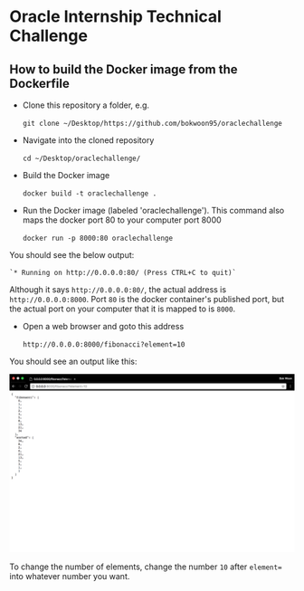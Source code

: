 # Oracle Internship Technical Challenge

## How to build the Docker image from the Dockerfile

* Clone this repository a folder, e.g.

    `git clone ~/Desktop/https://github.com/bokwoon95/oraclechallenge`

* Navigate into the cloned repository

    `cd ~/Desktop/oraclechallenge/`

* Build the Docker image

    `docker build -t oraclechallenge .`

* Run the Docker image (labeled 'oraclechallenge'). This command also maps the docker port 80 to your computer port 8000

    `docker run -p 8000:80 oraclechallenge`

You should see the below output:

    `* Running on http://0.0.0.0:80/ (Press CTRL+C to quit)`

Although it says `http://0.0.0.0:80/`, the actual address is `http://0.0.0.0:8000`. Port `80` is the docker container's published port, but the actual port on your computer that it is mapped to is `8000`.

* Open a web browser and goto this address

    `http://0.0.0.0:8000/fibonacci?element=10`

You should see an output like this:

![Alt Text](element10.png?raw=true "picture")

To change the number of elements, change the number `10` after `element=` into whatever number you want.
